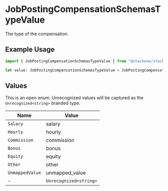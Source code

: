 # JobPostingCompensationSchemasTypeValue

The type of the compensation.

## Example Usage

```typescript
import { JobPostingCompensationSchemasTypeValue } from "@stackone/stackone-client-ts/sdk/models/shared";

let value: JobPostingCompensationSchemasTypeValue = JobPostingCompensationSchemasTypeValue.Salary;
```

## Values

This is an open enum. Unrecognized values will be captured as the `Unrecognized<string>` branded type.

| Name                   | Value                  |
| ---------------------- | ---------------------- |
| `Salary`               | salary                 |
| `Hourly`               | hourly                 |
| `Commission`           | commission             |
| `Bonus`                | bonus                  |
| `Equity`               | equity                 |
| `Other`                | other                  |
| `UnmappedValue`        | unmapped_value         |
| -                      | `Unrecognized<string>` |